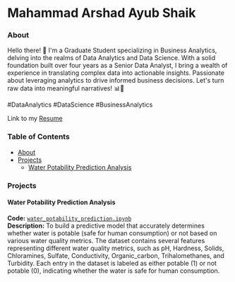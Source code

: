 # Mahammad Arshad Ayub Shaik

### About

Hello there! 👋 I'm a Graduate Student specializing in Business Analytics, delving into the realms of Data Analytics and Data Science. 
With a solid foundation built over four years as a Senior Data Analyst, I bring a wealth of experience in translating complex data into actionable insights. 
Passionate about leveraging analytics to drive informed business decisions. Let's turn raw data into meaningful narratives! 📊💼 

#DataAnalytics #DataScience #BusinessAnalytics

Link to my [Resume](https://github.com/mahammadarshad/My-Data-Analytics/blob/main/Arshad_Resume.pdf)

### Table of Contents

- [About](#about)
- [Projects](#projects)
	+ [Water Potability Prediction Analysis](#water-potability-prediction-analysis)


### Projects

#### Water Potability Prediction Analysis
**Code:** [`water_potability_prediction.ipynb`](https://github.com/mahammadarshad/My-Data-Analytics/blob/main/water_potability_prediction.ipynb)
<br>
**Description:** To build a predictive model that accurately determines whether water is potable (safe for human consumption) or not based on various water quality metrics.
The dataset contains several features representing different water quality metrics, such as pH, Hardness, Solids, Chloramines, Sulfate, Conductivity, Organic_carbon, Trihalomethanes, and Turbidity.
Each entry in the dataset is labeled as either potable (1) or not potable (0), indicating whether the water is safe for human consumption.
